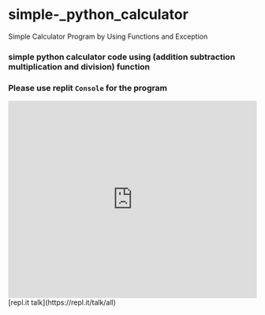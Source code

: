 # simple-_python_calculator
Simple Calculator Program by Using Functions  and Exception

### simple python calculator code using (addition subtraction multiplication and division) function

### Please use replit `Console` for the program
<iframe height="400px" width="100%" src="https://replit.com/@KajolBala/simple-pythoncalculator?lite=true" scrolling="no" frameborder="no" allowtransparency="true" allowfullscreen="true" sandbox="allow-forms allow-pointer-lock allow-popups allow-same-origin allow-scripts allow-modals"></iframe>
[repl.it talk](https://repl.it/talk/all)
